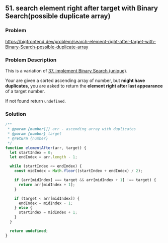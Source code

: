 ## 51. search element right after target with Binary Search(possible duplicate array)

### Problem

https://bigfrontend.dev/problem/search-element-right-after-target-with-Binary-Search-possible-duplicate-array

### Problem Description

This is a variation of [37. implement Binary Search (unique)](https://bigfrontend.dev/problem/implement-Binary-Search-Unique).

Your are given a sorted ascending array of number, but **might have duplicates**, you are asked to return the **element right after last appearance** of a target number.

If not found return `undefined`.

### Solution

```js
/**
 * @param {number[]} arr - ascending array with duplicates
 * @param {number} target
 * @return {number}
 */
function elementAfter(arr, target) {
  let startIndex = 0;
  let endIndex = arr.length - 1;

  while (startIndex <= endIndex) {
    const midIndex = Math.floor((startIndex + endIndex) / 2);

    if (arr[midIndex] === target && arr[midIndex + 1] !== target) {
      return arr[midIndex + 1];
    }

    if (target < arr[midIndex]) {
      endIndex = midIndex - 1;
    } else {
      startIndex = midIndex + 1;
    }
  }

  return undefined;
}
```
